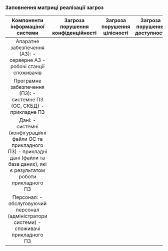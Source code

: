 ### Заповнення матриці реалізації загроз 

| Компоненти інформаціної системи | Загроза порушення конфіденційності | Загроза порушення цілісності | Загроза порушення доступності |
| :---: | :---: | :---: | :---: |
|Апаратне забезпечення (АЗ):  - серверне АЗ - робочі станції споживачів| | | |
|Програмне забезпечення (ПЗ): - системне ПЗ (ОС, СКБД) - прикладне ПЗ| | | |
|Дані: - системні (конфігураційні файли ОС та прикладного ПЗ) - прикладні дані (файли та база даних), які є результатом роботи прикладного ПЗ| | | |
|Персонал: - обслуговуючий персонал (адміністратори системи) - споживачі прикладного ПЗ| | | |
